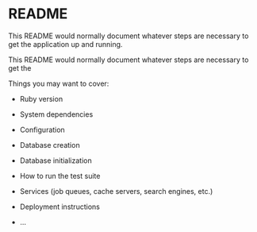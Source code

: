 # README

This README would normally document whatever steps are necessary to get the
application up and running.

This README would normally document whatever steps are necessary to get the


Things you may want to cover:

* Ruby version

* System dependencies

* Configuration

* Database creation

* Database initialization

* How to run the test suite

* Services (job queues, cache servers, search engines, etc.)

* Deployment instructions

* ...
